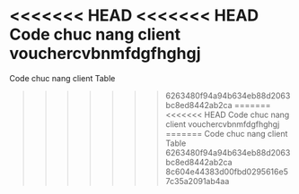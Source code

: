 <<<<<<< HEAD
<<<<<<< HEAD
Code chuc nang client 
vouchercvbnmfdgfhghgj
=======
Code chuc nang client Table
>>>>>>> 6263480f94a94b634eb88d2063bc8ed8442ab2ca
=======
<<<<<<< HEAD
Code chuc nang client 
vouchercvbnmfdgfhghgj
=======
Code chuc nang client Table
>>>>>>> 6263480f94a94b634eb88d2063bc8ed8442ab2ca
>>>>>>> 8c604e44383d00fbd0295616e57c35a2091ab4aa
